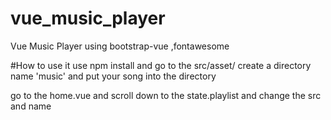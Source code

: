 # vue_music_player
 Vue Music Player using bootstrap-vue ,fontawesome


#How to use it
use npm install and go to the src/asset/ create a directory name 'music' and put your song into the directory

go to the home.vue and scroll down to the state.playlist and change the src and name
